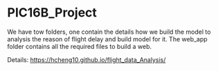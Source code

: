# PIC16B_Project

We have tow folders, one contain the details how we build the model to analysis the reason of flight delay and build model for it. The web_app folder contains all the required files to build a web.

Details: https://hcheng10.github.io/flight_data_Analysis/
